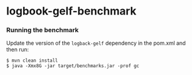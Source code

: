 # logbook-gelf-benchmark

### Running the benchmark

Update the version of the `logback-gelf` dependency in the pom.xml and then run:
```
$ mvn clean install
$ java -Xmx8G -jar target/benchmarks.jar -prof gc
```
